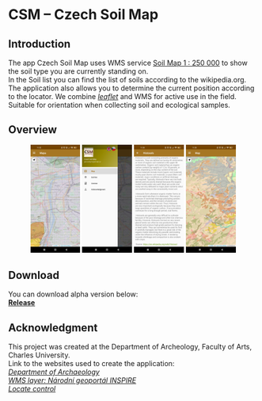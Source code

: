 # CSM – Czech Soil Map

## Introduction

The app Czech Soil Map uses WMS service <a href= "https://geoportal.gov.cz/">Soil Map 1 : 250 000</a> to show the soil type you are currently standing on. <br>
In the Soil list you can find the list of soils according to the wikipedia.org. The application also allows you to determine the current position according to the locator. We combine <i><a href="https://leafletjs.com/">leaflet</a></i> and WMS for active use in the field. Suitable for orientation when collecting soil and ecological samples.


## Overview
<p align="center">
<img src="media/images/screen0.jpg" width="20%">

<img src="media/images/screen1.jpg" width="20%">

<img src="media/images/screen2.jpg" width="20%">

<img src="media/images/screen3.jpg" width="20%">
</p>

## Download
You can download alpha version below:
<br>
<b>[Release](https://github.com/Barilac/CSM/releases)</b>

## Acknowledgment
This project was created at the Department of Archeology, Faculty of Arts, Charles University.<br>
Link to the websites used to create the application:<br>
<i><a href="http://uprav.ff.cuni.cz">Department of Archaeology</a></i><br>
<i><a href="http://geoportal.gov.cz">WMS layer: Národní geoportál INSPIRE</a></i><br>
<i><a href="https://github.com/domoritz/leaflet-locatecontrol">Locate control</a></i>
